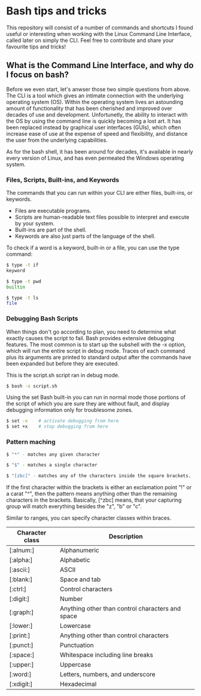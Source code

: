 # Bash tips and tricks
This repository will consist of a number of commands and shortcuts I found useful or interesting when working with the Linux Command Line Interface, called later on simply the CLI. Feel free to contribute and share your favourite tips and tricks! 

## What is the Command Line Interface, and why do I focus on bash?

Before we even start, let's anwser those two simple questions from above. The CLI is a tool which gives an intimate connection with the underlying operating system (OS). Within the operating system lives an astounding amount of functionality that has been cherished and improved over decades of use and development. Unfortunetly, the ability to interact with the OS by using the command line is quickly becoming a lost art. It has been replaced instead by graphical user interfaces (GUIs), which often increase ease of use at the expense of speed and flexibility, and distance the user from the underlying capabilities.

As for the bash shell, it has been around for decades, it's available in nearly every version of Linux, and has even permeated the Windows operating system.

### Files, Scripts, Built-ins, and Keywords

The commands that you can run within your CLI are either files, built-ins, or keywords.
- Files are executable programs.
- Scripts are human-readable text files possible to interpret and execute by your system.
- Built-ins are part of the shell.
- Keywords are also just parts of the language of the shell.

To check if a word is a keyword, built-in or a file, you can use the type command:

```sh
$ type -t if
keyword

$ type -t pwd
builtin

$ type -t ls
file
```

### Debugging Bash Scripts ###

When things don't go according to plan, you need to determine what exactly causes the script to fail. Bash provides extensive debugging features. The most common is to start up the subshell with the -x option, which will run the entire script in debug mode. Traces of each command plus its arguments are printed to standard output after the commands have been expanded but before they are executed.

This is the script.sh script ran in debug mode.
```sh
$ bash -x script.sh
```

Using the set Bash built-in you can run in normal mode those portions of the script of which you are sure they are without fault, and display debugging information only for troublesome zones.

```sh
$ set -x	# activate debugging from here
$ set +x	# stop debugging from here
```

### Pattern maching ###

```sh
$ "*" - matches any given character
```
```sh
$ "$" - matches a single character
```
```sh
$ "[zbc]" - matches any of the characters inside the square brackets. 
```
If the first character within the brackets is either an exclamation point "!" or a carat "^", then the pattern means anything other than the remaining characters in the brackets. Basically, [^zbc] means, that your capturing group will match everything besides the "z", "b" or "c".

Similar to ranges, you can specify character classes within braces.

| Character class | Description |
| --------------- | ----------- |
| [:alnum:] | Alphanumeric |
| [:alpha:] | Alphabetic |
| [:ascii:] | ASCII |
| [:blank:] | Space and tab |
| [:ctrl:] | Control characters |
| [:digit:] | Number |
| [:graph:] | Anything other than control characters and space |
| [:lower:] | Lowercase |
| [:print:] | Anything other than control characters |
| [:punct:] | Punctuation |
| [:space:] | Whitespace including line breaks |
| [:upper:] | Uppercase |
| [:word:] | Letters, numbers, and underscore |
| [:xdigit:] | Hexadecimal |
